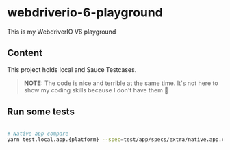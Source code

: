 webdriverio-6-playground
========================

This is my WebdriverIO V6 playground

## Content
This project holds local and Sauce Testcases.

> **NOTE:** The code is nice and terrible at the same time. It's not here to show my coding skills because I don't have them 🤣

## Run some tests

```bash

# Native app compare
yarn test.local.app.{platform} --spec=test/app/specs/extra/native.app.comparison.spec.js

```
